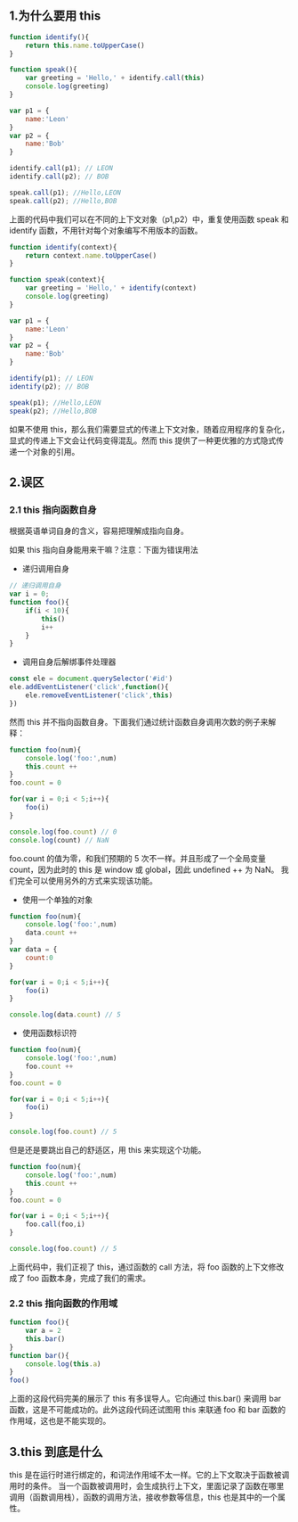 ## 1.为什么要用 this
```js
function identify(){
    return this.name.toUpperCase()
}

function speak(){
    var greeting = 'Hello,' + identify.call(this)
    console.log(greeting)
}

var p1 = {
    name:'Leon'
}
var p2 = {
    name:'Bob'
}

identify.call(p1); // LEON
identify.call(p2); // BOB

speak.call(p1); //Hello,LEON
speak.call(p2); //Hello,BOB

```

上面的代码中我们可以在不同的上下文对象（p1,p2）中，重复使用函数 speak 和 identify 函数，不用针对每个对象编写不用版本的函数。

```js
function identify(context){
    return context.name.toUpperCase()
}

function speak(context){
    var greeting = 'Hello,' + identify(context)
    console.log(greeting)
}

var p1 = {
    name:'Leon'
}
var p2 = {
    name:'Bob'
}

identify(p1); // LEON
identify(p2); // BOB

speak(p1); //Hello,LEON
speak(p2); //Hello,BOB
```
如果不使用 this，那么我们需要显式的传递上下文对象，随着应用程序的复杂化，显式的传递上下文会让代码变得混乱。然而 this 提供了一种更优雅的方式隐式传递一个对象的引用。

## 2.误区
### 2.1 this 指向函数自身

根据英语单词自身的含义，容易把理解成指向自身。

如果 this 指向自身能用来干嘛？注意：下面为错误用法

- 递归调用自身

```js
// 递归调用自身
var i = 0;
function foo(){
    if(i < 10){
        this()
        i++
    }
}

```
- 调用自身后解绑事件处理器

```js
const ele = document.querySelector('#id')
ele.addEventListener('click',function(){
    ele.removeEventListener('click',this)
})

```

然而 this 并不指向函数自身。下面我们通过统计函数自身调用次数的例子来解释：

```js
function foo(num){
    console.log('foo:',num)
    this.count ++
}
foo.count = 0

for(var i = 0;i < 5;i++){
    foo(i)
}

console.log(foo.count) // 0
console.log(count) // NaN
```
foo.count 的值为零，和我们预期的 5 次不一样。并且形成了一个全局变量 count，因为此时的 this 是 window 或 global，因此 undefined ++ 为 NaN。
我们完全可以使用另外的方式来实现该功能。

- 使用一个单独的对象

```js
function foo(num){
    console.log('foo:',num)
    data.count ++
}
var data = {
    count:0
}

for(var i = 0;i < 5;i++){
    foo(i)
}

console.log(data.count) // 5
```
- 使用函数标识符
```js
function foo(num){
    console.log('foo:',num)
    foo.count ++
}
foo.count = 0

for(var i = 0;i < 5;i++){
    foo(i)
}

console.log(foo.count) // 5

```
但是还是要跳出自己的舒适区，用 this 来实现这个功能。

```js
function foo(num){
    console.log('foo:',num)
    this.count ++
}
foo.count = 0

for(var i = 0;i < 5;i++){
    foo.call(foo,i)
}

console.log(foo.count) // 5
```
上面代码中，我们正视了 this，通过函数的 call 方法，将 foo 函数的上下文修改成了 foo 函数本身，完成了我们的需求。

### 2.2 this 指向函数的作用域

```js
function foo(){
    var a = 2
    this.bar()
}
function bar(){
    console.log(this.a)
}
foo()

```
上面的这段代码完美的展示了 this 有多误导人。它向通过 this.bar() 来调用 bar 函数，这是不可能成功的。此外这段代码还试图用 this 来联通 foo 和 bar 函数的作用域，这也是不能实现的。

## 3.this 到底是什么

this 是在运行时进行绑定的，和词法作用域不太一样。它的上下文取决于函数被调用时的条件。
当一个函数被调用时，会生成执行上下文，里面记录了函数在哪里调用（函数调用栈），函数的调用方法，接收参数等信息，this 也是其中的一个属性。
